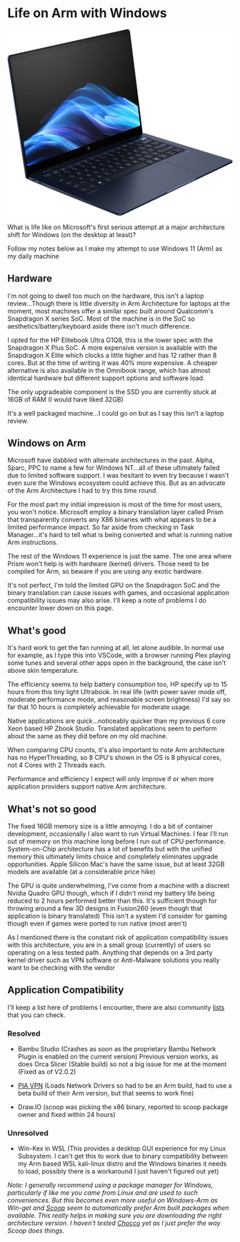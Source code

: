 # Life on Arm with Windows

![HP Elitebook Ultra G1Q8](../img/elitebook.webp)

What is life like on Microsoft's first serious attempt at a major architecture shift for Windows (on the desktop at least)?

Follow my notes below as I make my attempt to use Windows 11 (Arm) as my daily machine

## Hardware

I'm not going to dwell too much on the hardware, this isn't a laptop review...Though there is little diversity in Arm Architecture for laptops at the moment, most machines offer a similar spec built around Qualcomm's Snapdragon X series SoC. Most of the machine is in the SoC so aesthetics/battery/keyboard aside there isn't much difference.

I opted for the HP Elitebook Ultra G1Q8, this is the lower spec with the Snapdragon X Plus SoC. A more expensive version is available with the Snapdragon X Elite which clocks a little higher and has 12 rather than 8 cores. But at the time of writing it was 40% more expensive. A cheaper alternative is also available in the Omnibook range, which has almost identical hardware but different support options and software load.

The only upgradeable component is the SSD you are currently stuck at 16GB of RAM (I would have liked 32GB)

It's a well packaged machine...I could go on but as I say this isn't a laptop review.

## Windows on Arm

Microsoft have dabbled with alternate architectures in the past. Alpha, Sparc, PPC to name a few for Windows NT...all of these ultimately failed due to limited software support. I was hesitant to even try because I wasn't even sure the Windows ecosystem could achieve this. But as an advocate of the Arm Architecture I had to try this time round.

For the most part my initial impression is most of the time for most users, you won't notice. Microsoft employ a binary translation layer called Prism that transparently converts any X86 binaries with what appears to be a limited performance impact. So far aside from checking in Task Manager...it's hard to tell what is being converted and what is running native Arm instructions.

The rest of the Windows 11 experience is just the same. The one area where Prism won't help is with hardware (kernel) drivers. Those need to be compiled for Arm, so beware if you are using any exotic hardware.

It's not perfect, I'm told the limited GPU on the Snapdragon SoC and the binary translation can cause issues with games, and occasional application compatibility issues may also arise. I'll keep a note of problems I do encounter lower down on this page.

## What's good

It's hard work to get the fan running at all, let alone audible. In normal use for example, as I type this into VSCode, with a browser running Plex playing some tunes and several other apps open in the background, the case isn't above skin temperature. 

The efficiency seems to help battery consumption too, HP specify up to 15 hours from this tiny light Ultrabook. In real life (with power saver mode off, moderate performance mode, and reasonable screen brightness) I'd say so far that 10 hours is completely achievable for moderate usage.

Native applications are quick...noticeably quicker than my previous 6 core Xeon based HP Zbook Studio. Translated applications seem to perform about the same as they did before on my old machine.

When comparing CPU counts, it's also important to note Arm architecture has no HyperThreading, so 8 CPU's shown in the OS is 8 physical cores, not 4 Cores with 2 Threads each.

Performance and efficiency I expect will only improve if or when more application providers support native Arm architecture.

## What's not so good

The fixed 16GB memory size is a little annoying. I do a bit of container development, occasionally I also want to run Virtual Machines. I fear I'll run out of memory on this machine long before I run out of CPU performance. System-on-Chip architecture has a lot of benefits but with the unified memory this ultimately limits choice and completely eliminates upgrade opportunities. Apple Silicon Mac's have the same issue, but at least 32GB models are available (at a considerable price hike)

The GPU is quite underwhelming, I've come from a machine with a discreet Nvidia Quadro GPU though, which if I didn't mind my battery life being reduced to 2 hours performed better than this. It's sufficient though for throwing around a few 3D designs in Fusion260 (even though that application is binary translated) This isn't a system I'd consider for gaming though even if games were ported to run native (most aren't)

As I mentioned there is the constant risk of application compatibility issues with this architecture, you are in a small group (currently) of users so operating on a less tested path. Anything that depends on a 3rd party kernel driver such as VPN software or Anti-Malware solutions you really want to be checking with the vendor

## Application Compatibility

I'll keep a list here of problems I encounter, there are also community [lists](https://windowsonarm.org/) that you can check.

### Resolved

* Bambu Studio (Crashes as soon as the proprietary Bambu Network Plugin is enabled on the current version) Previous version works, as does Orca Slicer (Stable build) so not a big issue for me at the moment (Fixed as of V2.0.2)

* [PIA VPN](https://www.privateinternetaccess.com) (Loads Network Drivers so had to be an Arm build, had to use a beta build of their Arm version, but that seems to work fine)

* Draw.IO (scoop was picking the x86 binary, reported to scoop package owner and fixed within 24 hours)

### Unresolved

* Win-Kex in WSL (This provides a desktop GUI experience for my Linux Subsystem. I can't get this to work due to binary compatibility between my Arm based WSL kali-linux distro and the Windows binaries it needs to load, possibly there is a workaround I just haven't figured out yet)

*Note: I generally recommend using a package manager for Windows, particularly if like me you came from Linux and are used to such conveniences. But this becomes even more useful on Windows-Arm as Win-get and [Scoop](https://scoop.sh/) seem to automatically prefer Arm built packages when available. This really helps in making sure you are downloading the right architecture version. I haven't tested [Chocco](https://chocolatey.org/) yet as I just prefer the way Scoop does things.*